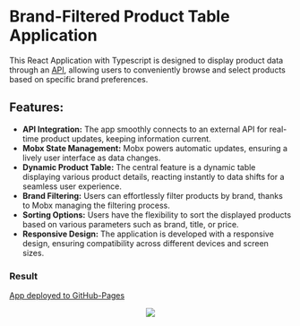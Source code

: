 # Brand-Filtered Product Table Application

This React Application with Typescript is designed to display product data through an <a href='https://dummyjson.com/docs/products'>API</a>, allowing users to conveniently browse and select products based on specific brand preferences. 

## Features:
<ul>
<li><b>API Integration:</b>
The app smoothly connects to an external API for real-time product updates, keeping information current.
</li>
<li><b>Mobx State Management:</b>
Mobx powers automatic updates, ensuring a lively user interface as data changes.
</li>
<li><b>Dynamic Product Table:</b>
The central feature is a dynamic table displaying various product details, reacting instantly to data shifts for a seamless user experience.
</li>
<li><b>Brand Filtering:</b>
Users can effortlessly filter products by brand, thanks to Mobx managing the filtering process. 
</li>
 <li><b> Sorting Options:</b>
Users have the flexibility to sort the displayed products based on various parameters such as brand, title, or price. 
   </li>
<li><b>Responsive Design:</b>
The application is developed with a responsive design, ensuring compatibility across different devices and screen sizes. 
  </li>
</ul>

### Result
<a href='https://dinaradervel.github.io/marketplace/'>App deployed to GitHub-Pages</a>
<p align="center">
  <a href="https://skillicons.dev">
    <img src="https://skillicons.dev/icons?i=react,ts,html,scss" />
  </a>
</p>


